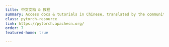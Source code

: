 ```yaml
---
title: 中文文档 & 教程
summary: Access docs & tutorials in Chinese, translated by the community.
class: pytorch-resource
link: https://pytorch.apachecn.org/
order: 7
featured-home: true

---
```

